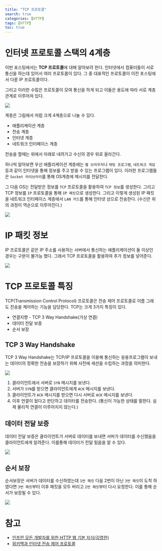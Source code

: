 ```yaml
---
title: "TCP 프로토콜"
search: true
categories: [HTTP]
tags: [HTTP]
toc: true
---
```



# 인터넷 프로토콜 스택의 4계층

이번 포스팅에서는 **TCP 프로토콜**에 대해 알아보려 한다. 인터넷에서 컴퓨터들이 서로 통신을 하는데 있어서 여러 프로토콜이 있다.
그 중 대표적인 프로토콜이 이전 포스팅에서 다룬 IP 프로토콜이다.

그리고 이러한 수많은 프로토콜이 모여 통신을 하게 되고 이들은 용도에 따라 서로 계층 관계로 이루어져 있다.

![]({{site.url}}/assets/img/post/http/03/img01.png)

계층은 그림에서 처럼 크게 4계층으로 나눌 수 있다.
 - 애플리케이션 계층
 - 전송 계층
 - 인터넷 계층
 - 네트워크 인터페이스 계층

전송을 할때는 위에서 아래로 내려가고 수신의 경우 위로 올라간다.

하나씩 알아보면 우선 애플리케이션 계층에는 `웹 브라우저`나 `채팅 프로그램`, `네트워크 게임`등과 같이 인터넷을 통해 정보를 주고 받을 수 있는
프로그램이 있다. 이러한 프로그램들은 `Socket 라이브러리`를 통해 OS계층에 메시지를 전달한다.

그 다음 OS는 전달받은 정보를 `TCP` 프로토콜을 활용하여 `TCP 정보`를 생성한다. 그리고 TCP 정보를 `IP` 프로토콜을 통해 `IP 패킷`으로 생성한다.
그리고 이렇게 생성된 IP 패킷을 네트워크 인터페이스 계층에서 `LAN 카드`를 통해 인터넷 상으로 전송한다. (수신은 위의 과정이 역순으로 이루어진다.)

![]({{site.url}}/assets/img/post/http/03/img02.png)

# IP 패킷 정보

IP 프로토콜은 같은 IP 주소를 사용하는 서버에서 통신하는 애플리케이션이 둘 이상인 경우는 구분이 불가능 했다. 그래서 TCP 프로토콜을 활용하여 추가 정보를 넣어준다.

![]({{site.url}}/assets/img/post/http/03/img03.png)

# TCP 프로토콜 특징
TCP(Transmission Control Protocol) 프로토콜은 전송 제어 프로토콜로 이름 그래도 전송을 제어하는 기능을 담당한다. TCP는 크게 3가지 특징이 있다.

- 연결지향 - TCP 3 Way Handshake(가상 연결)
- 데이터 전달 보증
- 순서 보장

## TCP 3 Way Handshake
TCP 3 Way Handshake는 TCP/IP 프로토콜을 이용해 통신하는 응용프로그램이 보내는 데이터의 정확한 전송을 보장하기 위해 사전에 세션을 수립하는 과정을 의미한다.

![]({{site.url}}/assets/img/post/http/03/img04.png)

1. 클라이언트에서 서버로 `SYN` 메시지를 보낸다.
2. 서버가 `SYN`를 받으면 클라이언트에게 `ACK` 메시지를 보낸다.
3. 클라이언트가 `ACK` 메시지를 받으면 다시 서버로 `ACK` 메시지를 보낸다.
4. 이후 연결이 됬다고 판단하고 데이터를 전송한다. (통신이 가능한 상태를 말한다. 실제 물리적 연결이 이루어지지 않는다.)

## 데이터 전달 보증
데이터 전달 보증은 클라이언트가 서버로 데이터를 보내면 서버가 데이터를 수신했음을 클라이언트에게 알려준다. 이를통해 데이터가 전달 됬음을 알 수 있다.

![]({{site.url}}/assets/img/post/http/03/img05.png)

## 순서 보장
순서보장은 서버가 데이터를 수신하였는데 `1번 패킷` 다음 2번이 아닌 `3번 패킷`이 도착 하였다면 `3번 패킷`부터 이후 패킷을 모두 버리고
`2번 패킷`부터 다시 요청한다. 이를 통해 순서가 보장될 수 있다.


![]({{site.url}}/assets/img/post/http/03/img06.png)

# 참고

- [인프런 모든 개발자를 위한 HTTP 웹 기본 지식(김영한)](https://www.inflearn.com/course/http-%EC%9B%B9-%EB%84%A4%ED%8A%B8%EC%9B%8C%ED%81%AC/dashboard)
- [위키백과 인터넷 전송 제어 프로토콜](https://ko.wikipedia.org/wiki/%EC%A0%84%EC%86%A1_%EC%A0%9C%EC%96%B4_%ED%94%84%EB%A1%9C%ED%86%A0%EC%BD%9C)
